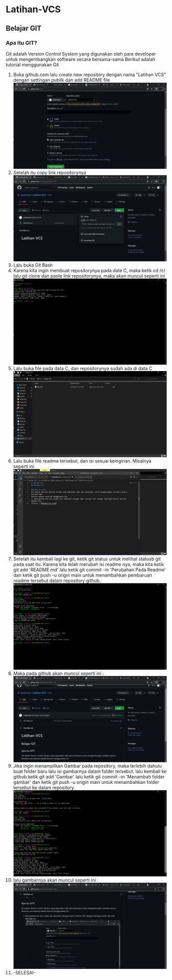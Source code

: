 # Latihan-VCS
## Belajar GIT

### Apa Itu GIT?
Git adalah Version Control System yang digunakan oleh para developer untuk mengembangkan software secara bersama-sama
Berikut adalah tutorial menggunakan Git 
1. Buka github.com lalu create new repository dengan nama "Latihan VCS" dengan settingan publik dan add README file
![Gambar 1](Gambar/ss1.png)
2. Setelah itu copy link repositorynya
![Gambar 2](Gambar/ss2.png)
3. Lalu buka Git Bash
4. Karena kita ingin membuat repositorynya pada date C, maka ketik cd /c/ lalu git clone dan paste link repositorynya, maka akan muncul seperti ini
![Gambar 3](Gambar/ss3.png)
5. Lalu buka file pada data C, dan repositorynya sudah ada di data C
![Gambar 4](Gambar/ss4.png)
6. Lalu buka file readme tersebut, dan isi sesuai keinginan. Misalnya seperti ini
![Gambar 5](Gambar/ss5.png)
7. Setelah itu kembali lagi ke git, ketik git status untuk melihat statusb git pada saat itu. Karena kita telah merubah isi readme nya, maka kita ketik git add 'README.md' lalu ketik git commit -m 'Perubahan Pada Readme' dan ketik git push -u origin main untuk menambahkan pembaruan readme tersebut dalam repository github.
![Gambar 6](Gambar/ss6.png)
8. Maka pada github akan muncul seperti ini :
![Gambar 7](Gambar/ss7.png)
9. Jika ingin menampilkan Gambar pada repository, maka terlebih dahulu buat folder baru lalu isi gambarnya dalam folder tersebut. lalu kembali ke github ketik git add 'Gambar' lalu ketik git commit -m 'Menambah folder gambar' dan ketik git push -u origin main untuk menambahkan folder tersebut ke dalam repository.
![Gambar 8](Gambar/ss8.png)
10. lalu gambarnya akan muncul seperti ini :
![Gambar 9](Gambar/ss9.png)
11. -SELESAI-